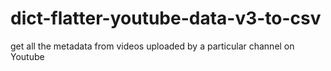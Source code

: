 # dict-flatter-youtube-data-v3-to-csv
get all the metadata from videos uploaded by a particular channel on Youtube
